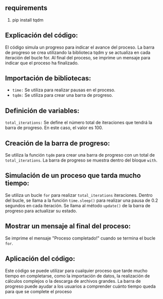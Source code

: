 ## requirements
1) pip install tqdm

## Explicación del código:

El código simula un progreso para indicar el avance del proceso. La barra de progreso se crea utilizando la biblioteca tqdm y se actualiza en cada iteración del bucle for. Al final del proceso, se imprime un mensaje para indicar que el proceso ha finalizado.

## Importación de bibliotecas:

- `time:` Se utiliza para realizar pausas en el proceso.
- `tqdm:` Se utiliza para crear una barra de progreso.

## Definición de variables:

`total_iterations:` Se define el número total de iteraciones que tendrá la barra de progreso. En este caso, el valor es 100.

## Creación de la barra de progreso:

Se utiliza la función `tqdm` para crear una barra de progreso con un total de `total_iterations`. La barra de progreso se muestra dentro del bloque `with`.

## Simulación de un proceso que tarda mucho tiempo:

Se utiliza un bucle `for` para realizar `total_iterations` iteraciones.
Dentro del bucle, se llama a la función `time.sleep()` para realizar una pausa de 0.2 segundos en cada iteración.
Se llama al método `update()` de la barra de progreso para actualizar su estado.

## Mostrar un mensaje al final del proceso:

Se imprime el mensaje "Proceso completado!" cuando se termina el bucle `for`.

## Aplicación del código:

Este código se puede utilizar para cualquier proceso que tarde mucho tiempo en completarse, como la importación de datos, la realización de cálculos complejos o la descarga de archivos grandes. La barra de progreso puede ayudar a los usuarios a comprender cuánto tiempo queda para que se complete el proceso
